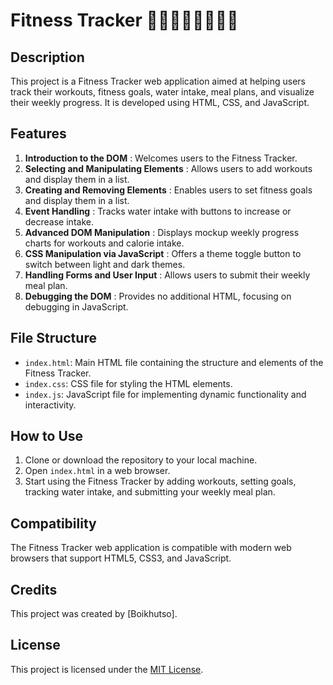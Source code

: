 # Fitness Tracker 🏋🏾🏋🏻‍♂️🏋🏽‍♀️

## Description

This project is a Fitness Tracker web application aimed at helping users track their workouts, fitness goals, water intake, meal plans, and visualize their weekly progress. It is developed using HTML, CSS, and JavaScript.

## Features

1. **Introduction to the DOM**
    : Welcomes users to the Fitness Tracker.
2. **Selecting and Manipulating Elements**
    : Allows users to add workouts and display them in a list.
3. **Creating and Removing Elements**
    : Enables users to set fitness goals and display them in a list.
4. **Event Handling**
    : Tracks water intake with buttons to increase or decrease intake.
5. **Advanced DOM Manipulation**
    : Displays mockup weekly progress charts for workouts and calorie intake.
6. **CSS Manipulation via JavaScript**
    : Offers a theme toggle button to switch between light and dark themes.
7. **Handling Forms and User Input**
    : Allows users to submit their weekly meal plan.
8. **Debugging the DOM**
    : Provides no additional HTML, focusing on debugging in JavaScript.

## File Structure

- `index.html`: Main HTML file containing the structure and elements of the Fitness Tracker.
- `index.css`: CSS file for styling the HTML elements.
- `index.js`: JavaScript file for implementing dynamic functionality and interactivity.

## How to Use

1. Clone or download the repository to your local machine.
2. Open `index.html` in a web browser.
3. Start using the Fitness Tracker by adding workouts, setting goals, tracking water intake, and submitting your weekly meal plan.

## Compatibility

The Fitness Tracker web application is compatible with modern web browsers that support HTML5, CSS3, and JavaScript.

## Credits

This project was created by [Boikhutso].

## License

This project is licensed under the [MIT License](LICENSE).
